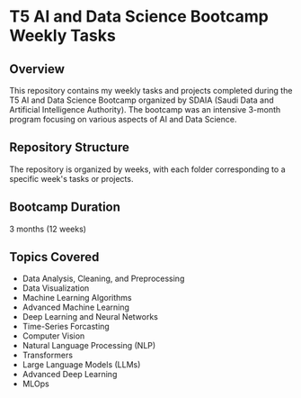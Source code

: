 # T5 AI and Data Science Bootcamp Weekly Tasks

## Overview

This repository contains my weekly tasks and projects completed during the T5 AI and Data Science Bootcamp organized by SDAIA (Saudi Data and Artificial Intelligence Authority). The bootcamp was an intensive 3-month program focusing on various aspects of AI and Data Science.

## Repository Structure

The repository is organized by weeks, with each folder corresponding to a specific week's tasks or projects.

## Bootcamp Duration

3 months (12 weeks)

## Topics Covered


- Data Analysis, Cleaning, and Preprocessing
- Data Visualization
- Machine Learning Algorithms
- Advanced Machine Learning
- Deep Learning and Neural Networks
- Time-Series Forcasting
- Computer Vision
- Natural Language Processing (NLP)
- Transformers
- Large Language Models (LLMs)
- Advanced Deep Learning
- MLOps
